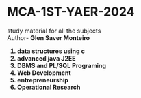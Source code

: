 # MCA-1ST-YAER-2024
study material for all the subjects <br>
Author- <b> Glen Saver Monteiro
<ol type="1">
  <li>data structures using c</li>
  <li>advanced java J2EE</li>
  <li>DBMS and PL/SQL Programing </li>
  <li>Web Development</li>
  <li>entrepreneurship</li>
  <li>Operational Research</li>
</ol>
